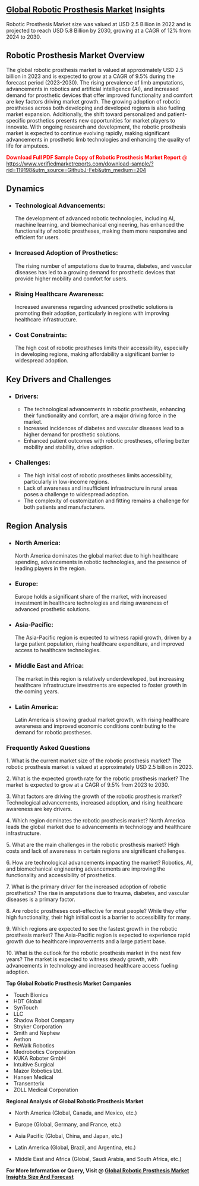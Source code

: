 <h2><a href="https://www.verifiedmarketreports.com/download-sample/?rid=119198&amp;utm_source=GithubJ&amp;utm_medium=204" target="_blank">Global Robotic Prosthesis Market</a> Insights</h2><p>Robotic Prosthesis Market size was valued at USD 2.5 Billion in 2022 and is projected to reach USD 5.8 Billion by 2030, growing at a CAGR of 12% from 2024 to 2030.</p><p> <h2>Robotic Prosthesis Market Overview</h2> <p>The global robotic prosthesis market is valued at approximately USD 2.5 billion in 2023 and is expected to grow at a CAGR of 9.5% during the forecast period (2023-2030). The rising prevalence of limb amputations, advancements in robotics and artificial intelligence (AI), and increased demand for prosthetic devices that offer improved functionality and comfort are key factors driving market growth. The growing adoption of robotic prostheses across both developing and developed regions is also fueling market expansion. Additionally, the shift toward personalized and patient-specific prosthetics presents new opportunities for market players to innovate. With ongoing research and development, the robotic prosthesis market is expected to continue evolving rapidly, making significant advancements in prosthetic limb technologies and enhancing the quality of life for amputees.</p> <p><p><span class=""><span style="color: #ff0000;"><strong>Download Full PDF Sample Copy of Robotic Prosthesis Market Report</strong> @ </span><a href="https://www.verifiedmarketreports.com/download-sample/?rid=119198&amp;utm_source=GithubJ-Feb&amp;utm_medium=204" target="_blank">https://www.verifiedmarketreports.com/download-sample/?rid=119198&amp;utm_source=GithubJ-Feb&amp;utm_medium=204</a></span></p></p> <h2>Dynamics</h2> <ul> <li><h3>Technological Advancements: </h3> The development of advanced robotic technologies, including AI, machine learning, and biomechanical engineering, has enhanced the functionality of robotic prostheses, making them more responsive and efficient for users.</li> <li><h3>Increased Adoption of Prosthetics: </h3> The rising number of amputations due to trauma, diabetes, and vascular diseases has led to a growing demand for prosthetic devices that provide higher mobility and comfort for users.</li> <li><h3>Rising Healthcare Awareness: </h3> Increased awareness regarding advanced prosthetic solutions is promoting their adoption, particularly in regions with improving healthcare infrastructure.</li> <li><h3>Cost Constraints: </h3> The high cost of robotic prostheses limits their accessibility, especially in developing regions, making affordability a significant barrier to widespread adoption.</li> </ul> <h2>Key Drivers and Challenges</h2> <ul> <li><h3>Drivers: </h3> <ul> <li>The technological advancements in robotic prosthesis, enhancing their functionality and comfort, are a major driving force in the market.</li> <li>Increased incidences of diabetes and vascular diseases lead to a higher demand for prosthetic solutions.</li> <li>Enhanced patient outcomes with robotic prostheses, offering better mobility and stability, drive adoption.</li> </ul> </li> <li><h3>Challenges: </h3> <ul> <li>The high initial cost of robotic prostheses limits accessibility, particularly in low-income regions.</li> <li>Lack of awareness and insufficient infrastructure in rural areas poses a challenge to widespread adoption.</li> <li>The complexity of customization and fitting remains a challenge for both patients and manufacturers.</li> </ul> </li> </ul> <h2>Region Analysis</h2> <ul> <li><h3>North America: </h3> North America dominates the global market due to high healthcare spending, advancements in robotic technologies, and the presence of leading players in the region.</li> <li><h3>Europe: </h3> Europe holds a significant share of the market, with increased investment in healthcare technologies and rising awareness of advanced prosthetic solutions.</li> <li><h3>Asia-Pacific: </h3> The Asia-Pacific region is expected to witness rapid growth, driven by a large patient population, rising healthcare expenditure, and improved access to healthcare technologies.</li> <li><h3>Middle East and Africa: </h3> The market in this region is relatively underdeveloped, but increasing healthcare infrastructure investments are expected to foster growth in the coming years.</li> <li><h3>Latin America: </h3> Latin America is showing gradual market growth, with rising healthcare awareness and improved economic conditions contributing to the demand for robotic prostheses.</li> </ul> <h3>Frequently Asked Questions</h3> <p>1. What is the current market size of the robotic prosthesis market? The robotic prosthesis market is valued at approximately USD 2.5 billion in 2023.</p> <p>2. What is the expected growth rate for the robotic prosthesis market? The market is expected to grow at a CAGR of 9.5% from 2023 to 2030.</p> <p>3. What factors are driving the growth of the robotic prosthesis market? Technological advancements, increased adoption, and rising healthcare awareness are key drivers.</p> <p>4. Which region dominates the robotic prosthesis market? North America leads the global market due to advancements in technology and healthcare infrastructure.</p> <p>5. What are the main challenges in the robotic prosthesis market? High costs and lack of awareness in certain regions are significant challenges.</p> <p>6. How are technological advancements impacting the market? Robotics, AI, and biomechanical engineering advancements are improving the functionality and accessibility of prosthetics.</p> <p>7. What is the primary driver for the increased adoption of robotic prosthetics? The rise in amputations due to trauma, diabetes, and vascular diseases is a primary factor.</p> <p>8. Are robotic prostheses cost-effective for most people? While they offer high functionality, their high initial cost is a barrier to accessibility for many.</p> <p>9. Which regions are expected to see the fastest growth in the robotic prosthesis market? The Asia-Pacific region is expected to experience rapid growth due to healthcare improvements and a large patient base.</p> <p>10. What is the outlook for the robotic prosthesis market in the next few years? The market is expected to witness steady growth, with advancements in technology and increased healthcare access fueling adoption.</p> </p><p><strong>Top Global Robotic Prosthesis Market Companies</strong></p><div data-test-id=""><p><li>Touch Bionics</li><li> HDT Global</li><li> SynTouch</li><li> LLC</li><li> Shadow Robot Company</li><li> Stryker Corporation</li><li> Smith and Nephew</li><li> Aethon</li><li> ReWalk Robotics</li><li> Medrobotics Corporation</li><li> KUKA Roboter GmbH</li><li> Intuitive Surgical</li><li> Mazor Robotics Ltd.</li><li> Hansen Medical</li><li> Transenterix</li><li> ZOLL Medical Corporation</li></p><div><strong>Regional Analysis of&nbsp;Global Robotic Prosthesis Market</strong></div><ul><li dir="ltr"><p dir="ltr">North America&nbsp;(Global, Canada, and Mexico, etc.)</p></li><li dir="ltr"><p dir="ltr">Europe (Global, Germany, and France, etc.)</p></li><li dir="ltr"><p dir="ltr">Asia Pacific&nbsp;(Global, China, and Japan, etc.)</p></li><li dir="ltr"><p dir="ltr">Latin America&nbsp;(Global, Brazil, and Argentina, etc.)</p></li><li dir="ltr">Middle East and Africa&nbsp;(Global, Saudi Arabia, and South Africa, etc.)</li></ul><p><strong>For More Information or Query, Visit @&nbsp;</strong><strong><a href="https://www.verifiedmarketreports.com/product/global-robotic-prosthesis-market-outlook/?utm_source=GithubJ&amp;utm_medium=204" target="_blank">Global Robotic Prosthesis Market Insights Size And Forecast</a></strong></p></div>
